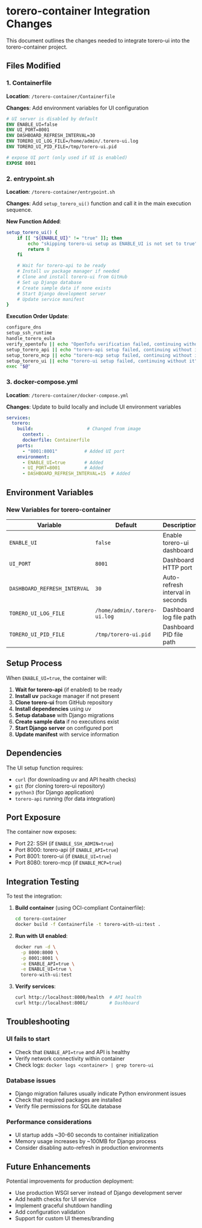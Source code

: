 # torero-container Integration Changes

This document outlines the changes needed to integrate torero-ui into the torero-container project.

## Files Modified

### 1. Containerfile
**Location**: `/torero-container/Containerfile`

**Changes**: Add environment variables for UI configuration
```dockerfile
# UI server is disabled by default
ENV ENABLE_UI=false
ENV UI_PORT=8001
ENV DASHBOARD_REFRESH_INTERVAL=30
ENV TORERO_UI_LOG_FILE=/home/admin/.torero-ui.log
ENV TORERO_UI_PID_FILE=/tmp/torero-ui.pid

# expose UI port (only used if UI is enabled)
EXPOSE 8001
```

### 2. entrypoint.sh
**Location**: `/torero-container/entrypoint.sh`

**Changes**: Add `setup_torero_ui()` function and call it in the main execution sequence.

**New Function Added**:
```bash
setup_torero_ui() {
    if [[ "${ENABLE_UI}" != "true" ]]; then
        echo "skipping torero-ui setup as ENABLE_UI is not set to true"
        return 0
    fi

    # Wait for torero-api to be ready
    # Install uv package manager if needed
    # Clone and install torero-ui from GitHub
    # Set up Django database
    # Create sample data if none exists
    # Start Django development server
    # Update service manifest
}
```

**Execution Order Update**:
```bash
configure_dns
setup_ssh_runtime
handle_torero_eula
verify_opentofu || echo "OpenTofu verification failed, continuing without it"
setup_torero_api || echo "torero-api setup failed, continuing without it"
setup_torero_mcp || echo "torero-mcp setup failed, continuing without it"
setup_torero_ui || echo "torero-ui setup failed, continuing without it"  # NEW
exec "$@"
```

### 3. docker-compose.yml
**Location**: `/torero-container/docker-compose.yml`

**Changes**: Update to build locally and include UI environment variables
```yaml
services:
  torero:
    build:                    # Changed from image
      context: .
      dockerfile: Containerfile
    ports:
      - "8001:8001"          # Added UI port
    environment:
      - ENABLE_UI=true       # Added
      - UI_PORT=8001         # Added
      - DASHBOARD_REFRESH_INTERVAL=15  # Added
```

## Environment Variables

### New Variables for torero-container

| Variable | Default | Description |
|----------|---------|-------------|
| `ENABLE_UI` | `false` | Enable torero-ui dashboard |
| `UI_PORT` | `8001` | Dashboard HTTP port |
| `DASHBOARD_REFRESH_INTERVAL` | `30` | Auto-refresh interval in seconds |
| `TORERO_UI_LOG_FILE` | `/home/admin/.torero-ui.log` | Dashboard log file path |
| `TORERO_UI_PID_FILE` | `/tmp/torero-ui.pid` | Dashboard PID file path |

## Setup Process

When `ENABLE_UI=true`, the container will:

1. **Wait for torero-api** (if enabled) to be ready
2. **Install uv** package manager if not present
3. **Clone torero-ui** from GitHub repository
4. **Install dependencies** using uv
5. **Setup database** with Django migrations
6. **Create sample data** if no executions exist
7. **Start Django server** on configured port
8. **Update manifest** with service information

## Dependencies

The UI setup function requires:
- `curl` (for downloading uv and API health checks)
- `git` (for cloning torero-ui repository)
- `python3` (for Django application)
- `torero-api` running (for data integration)

## Port Exposure

The container now exposes:
- Port 22: SSH (if `ENABLE_SSH_ADMIN=true`)
- Port 8000: torero-api (if `ENABLE_API=true`)
- Port 8001: torero-ui (if `ENABLE_UI=true`)
- Port 8080: torero-mcp (if `ENABLE_MCP=true`)

## Integration Testing

To test the integration:

1. **Build container** (using OCI-compliant Containerfile):
   ```bash
   cd torero-container
   docker build -f Containerfile -t torero-with-ui:test .
   ```

2. **Run with UI enabled**:
   ```bash
   docker run -d \
     -p 8000:8000 \
     -p 8001:8001 \
     -e ENABLE_API=true \
     -e ENABLE_UI=true \
     torero-with-ui:test
   ```

3. **Verify services**:
   ```bash
   curl http://localhost:8000/health  # API health
   curl http://localhost:8001/        # Dashboard
   ```

## Troubleshooting

### UI fails to start
- Check that `ENABLE_API=true` and API is healthy
- Verify network connectivity within container
- Check logs: `docker logs <container> | grep torero-ui`

### Database issues
- Django migration failures usually indicate Python environment issues
- Check that required packages are installed
- Verify file permissions for SQLite database

### Performance considerations
- UI startup adds ~30-60 seconds to container initialization
- Memory usage increases by ~100MB for Django process
- Consider disabling auto-refresh in production environments

## Future Enhancements

Potential improvements for production deployment:
- Use production WSGI server instead of Django development server
- Add health checks for UI service
- Implement graceful shutdown handling
- Add configuration validation
- Support for custom UI themes/branding